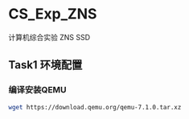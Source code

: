 # CS_Exp_ZNS

计算机综合实验 ZNS SSD

## Task1 环境配置

### 编译安装QEMU

```bash
wget https://download.qemu.org/qemu-7.1.0.tar.xz

```

